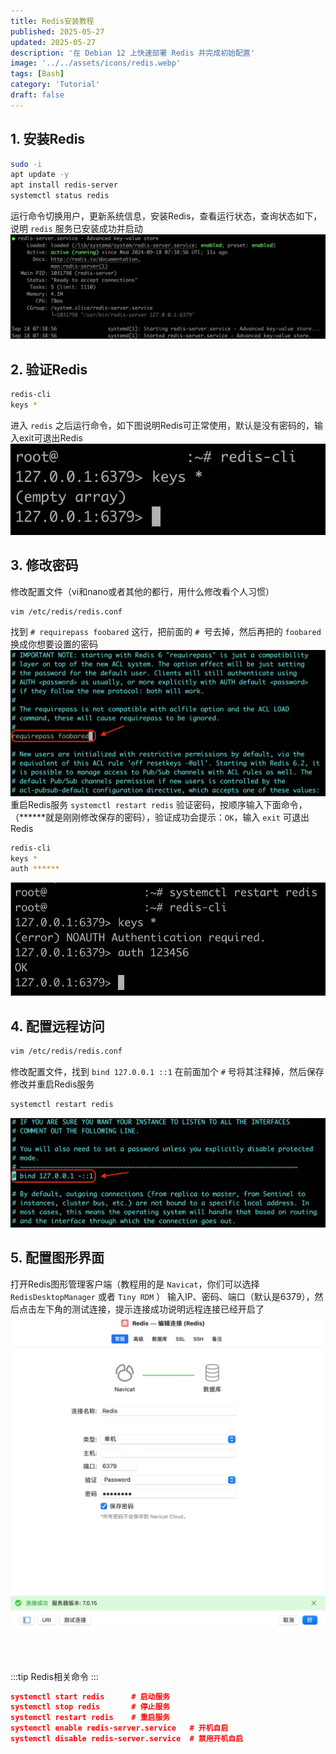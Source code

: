 ```yaml
---
title: Redis安装教程
published: 2025-05-27
updated: 2025-05-27
description: '在 Debian 12 上快速部署 Redis 并完成初始配置'
image: '../../assets/icons/redis.webp'
tags: [Bash]
category: 'Tutorial'
draft: false 
---
```


## 1. 安装Redis
```bash
sudo -i
apt update -y
apt install redis-server
systemctl status redis
```
运行命令切换用户，更新系统信息，安装Redis，查看运行状态，查询状态如下，说明 `redis` 服务已安装成功并启动
![图片](../../assets/images/redis1.webp)

## 2. 验证Redis
```bash
redis-cli
keys *
```
进入 `redis` 之后运行命令，如下图说明Redis可正常使用，默认是没有密码的，输入exit可退出Redis
![图片](../../assets/images/redis2.webp)

## 3. 修改密码
修改配置文件（vi和nano或者其他的都行，用什么修改看个人习惯）
```bash
vim /etc/redis/redis.conf
```
找到 `# requirepass foobared` 这行，把前面的 `# `号去掉，然后再把的 `foobared` 换成你想要设置的密码
![图片](../../assets/images/redis3.webp)
重启Redis服务 `systemctl restart redis`
验证密码，按顺序输入下面命令，（******就是刚刚修改保存的密码），验证成功会提示：`OK`，输入 `exit` 可退出Redis
```bash
redis-cli
keys *
auth ******
```
![图片](../../assets/images/redis4.webp)

## 4. 配置远程访问
```bash
vim /etc/redis/redis.conf
```
修改配置文件，找到 `bind 127.0.0.1 ::1` 在前面加个 `#` 号将其注释掉，然后保存修改并重启Redis服务 
```bash
systemctl restart redis
```
![图片](../../assets/images/redis5.webp)

## 5. 配置图形界面
打开Redis图形管理客户端（教程用的是 `Navicat`，你们可以选择 `RedisDesktopManager` 或者 `Tiny RDM` ）
输入IP、密码、端口（默认是6379），然后点击左下角的测试连接，提示连接成功说明远程连接已经开启了
![图片](../../assets/images/redis6.webp)

<br><br/>

:::tip
Redis相关命令
:::
```json
systemctl start redis      # 启动服务
systemctl stop redis       # 停止服务
systemctl restart redis    # 重启服务
systemctl enable redis-server.service   # 开机自启
systemctl disable redis-server.service  # 禁用开机自启
```